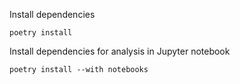 Install dependencies

```shell
poetry install
```

Install dependencies for analysis in Jupyter notebook

```shell
poetry install --with notebooks
```
